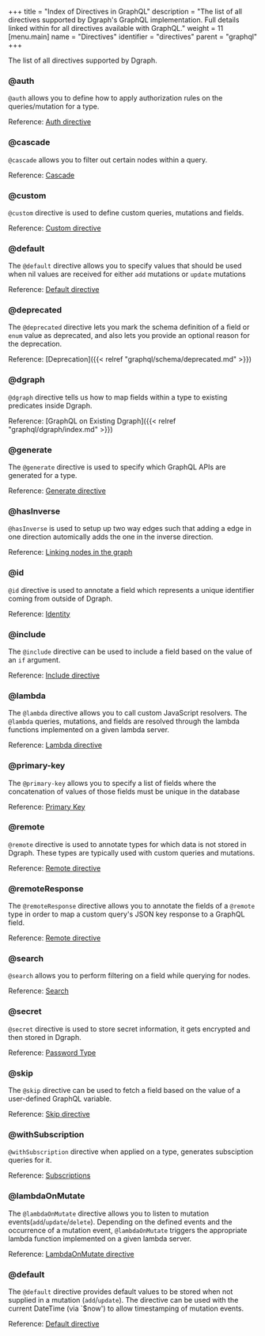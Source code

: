 +++
title = "Index of Directives in GraphQL"
description = "The list of all directives supported by Dgraph's GraphQL implementation. Full details linked within for all directives available with GraphQL."
weight = 11
[menu.main]
  name = "Directives"
  identifier = "directives"
  parent = "graphql"
+++

The list of all directives supported by Dgraph.

### @auth

`@auth` allows you to define how to apply authorization rules on the queries/mutation for a type.

Reference: [Auth directive](/graphql/authorization/directive)

### @cascade

`@cascade` allows you to filter out certain nodes within a query.

Reference: [Cascade](/graphql/queries/cascade)

### @custom

`@custom` directive is used to define custom queries, mutations and fields.

Reference: [Custom directive](/graphql/custom/directive)

### @default

The `@default` directive allows you to specify values that should be used when nil values are received for either `add` mutations or `update` mutations

Reference: [Default directive](/graphql/directives/defaultDirective)

### @deprecated

The `@deprecated` directive lets you mark the schema definition of a field or `enum` value as deprecated, and also lets you provide an optional reason for the deprecation.

Reference: [Deprecation]({{< relref "graphql/schema/deprecated.md" >}})

### @dgraph

`@dgraph` directive tells us how to map fields within a type to existing predicates inside Dgraph.

Reference: [GraphQL on Existing Dgraph]({{< relref "graphql/dgraph/index.md" >}})

### @generate

The `@generate` directive is used to specify which GraphQL APIs are generated for a type.

Reference: [Generate directive](/graphql/schema/generate)

### @hasInverse

`@hasInverse` is used to setup up two way edges such that adding a edge in
one direction automically adds the one in the inverse direction.

Reference: [Linking nodes in the graph](/graphql/schema/graph-links)

### @id

`@id` directive is used to annotate a field which represents a unique identifier coming from outside
 of Dgraph.

Reference: [Identity](/graphql/schema/ids)

### @include

The `@include` directive can be used to include a field based on the value of an `if` argument.

Reference: [Include directive](/graphql/queries/skip-include)

### @lambda

The `@lambda` directive allows you to call custom JavaScript resolvers. The `@lambda` queries, mutations, and fields are resolved through the lambda functions implemented on a given lambda server.

Reference: [Lambda directive](/graphql/lambda/overview)

### @primary-key

The `@primary-key`  allows you to specify a list of fields where the concatenation of values of those fields must be unique in the database

Reference: [Primary Key](/graphql/directives/primaryKey)

### @remote

`@remote` directive is used to annotate types for which data is not stored in Dgraph. These types
are typically used with custom queries and mutations.

Reference: [Remote directive](/graphql/custom/directive/#remote-types)

### @remoteResponse

The `@remoteResponse` directive allows you to annotate the fields of a `@remote` type in order to map a custom query's JSON key response to a GraphQL field.

Reference: [Remote directive](/graphql/custom/directive/#remote-response)

### @search

`@search` allows you to perform filtering on a field while querying for nodes.

Reference: [Search](/graphql/schema/search)

### @secret

`@secret` directive is used to store secret information, it gets encrypted and then stored in Dgraph.

Reference: [Password Type](/graphql/schema/types/#password-type)

### @skip

The `@skip` directive can be used to fetch a field based on the value of a user-defined GraphQL variable.

Reference: [Skip directive](/graphql/queries/skip-include)

### @withSubscription

`@withSubscription` directive when applied on a type, generates subsciption queries for it.

Reference: [Subscriptions](/graphql/subscriptions)

### @lambdaOnMutate

The `@lambdaOnMutate` directive allows you to listen to mutation events(`add`/`update`/`delete`). Depending on the defined events and the occurrence of a mutation event, `@lambdaOnMutate` triggers the appropriate lambda function implemented on a given lambda server.

Reference: [LambdaOnMutate directive](/graphql/lambda/webhook)


### @default

The `@default` directive provides default values to be stored when not supplied in a mutation (`add`/`update`).  The directive can be used with the current DateTime (via `$now') to allow timestamping of mutation events.

Reference: [Default directive](/graphql/schema/default)